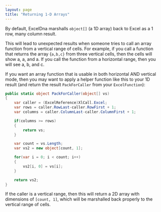 ```yaml
---
layout: page
title: "Returning 1-D Arrays"
---
```

By default, ExcelDna marshalls `object[]` (a 1D array) back to Excel as a 1 row, many column result.

This will lead to unexpected results when someone tries to call an array function from a vertical range of cells. For example, if you call a function that returns the array {`a,b,c}` from three vertical cells, then the cells will show a, a, and a. If you call the function from a horizontal range, then you will see a, b, and c.

If you want an array function that is usable in both horizontal AND vertical mode, then you may want to apply a helper function like this to your 1D result (and return the result `PackForCaller` from your `ExcelFunction`):

```csharp
public static object PackForCaller(object[] vs)
{
    var caller = (ExcelReference)XlCall.Excel;
    var rows = caller.RowLast-caller.RowFirst + 1;
    var columns = caller.ColumnLast-caller.ColumnFirst + 1;

    if(columns >= rows)
    {
        return vs;
    }

    var count = vs.Length;
    var vs2 = new object[count, 1];

    for(var i = 0; i < count; i++)
    {
        vs2[i, 0] = vs[i];
    }

    return vs2;
}
```

If the caller is a vertical range, then this will return a 2D array with dimensions of `[count, 1]`, which will be marshalled back properly to the vertical range of cells.
